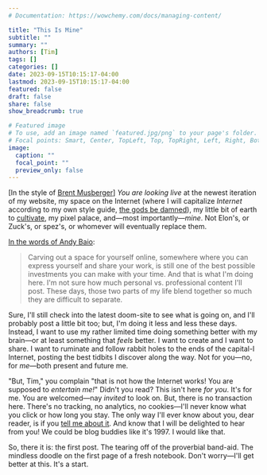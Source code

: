```yaml
---
# Documentation: https://wowchemy.com/docs/managing-content/

title: "This Is Mine"
subtitle: ""
summary: ""
authors: [Tim]
tags: []
categories: []
date: 2023-09-15T10:15:17-04:00
lastmod: 2023-09-15T10:15:17-04:00
featured: false
draft: false
share: false
show_breadcrumb: true

# Featured image
# To use, add an image named `featured.jpg/png` to your page's folder.
# Focal points: Smart, Center, TopLeft, Top, TopRight, Left, Right, BottomLeft, Bottom, BottomRight.
image:
  caption: ""
  focal_point: ""
  preview_only: false
---
```

[In the style of [Brent Musberger](https://www.foxsports.com/stories/college-football/brent-musburgers-iconic-you-are-looking-live-catchphrase-began-as-a-nod-to-vegas)] *You are looking live* at the newest iteration of my website, my space on the Internet (where I will capitalize _Internet_ according to my own style guide, [the gods be damned](https://expresswriters.com/chicago-style-adapts-to-online-grammar/)), my little bit of earth to [cultivate](https://www.amazon.com/exec/obidos/ASIN/0143039423/ref=nosim/themillpw-20), my pixel palace, and—most importantly—*mine*. Not Elon's, or Zuck's, or spez's, or whomever will eventually replace them. 

[In the words of Andy Baio](https://waxy.org/2012/04/happy_10th_birthday_waxy/):
> Carving out a space for yourself online, somewhere where you can express yourself and share your work, is still one of the best possible investments you can make with your time.
And that is what I'm doing here. I'm not sure how much personal vs. professional content I'll post. These days, those two parts of my life blend together so much they are difficult to separate. 

Sure, I'll still check into the latest doom-site to see what is going on, and I'll probably post a little bit too; but, I'm doing it less and less these days. Instead, I want to use my rather limited time doing something better with my brain—or at least something that *feels* better. I want to create and I want to share. I want to ruminate and follow rabbit holes to the ends of the capital-I Internet, posting the best tidbits I discover along the way. Not for you—no, for *me*—both present and future me.

"But, Tim," you complain "that is not how the Internet works! You are supposed to *entertain me!*" Didn't you read? This isn't here *for you*. It's for me. You are welcomed—nay *invited* to look on. But, there is no transaction here. There's no tracking, no analytics, no cookies—I'll never know what you click or how long you stay. The only way I'll ever know about you, dear reader, is if you [tell me about it](https://timothyrosenberg.com/#contact). And know that I will be delighted to hear from you! We could be blog buddies like it's 1997. I would like that.

So, there it is: the first post. The tearing off of the proverbial band-aid. The mindless doodle on the first page of a fresh notebook. Don't worry—I'll get better at this. It's a start.